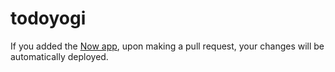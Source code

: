 # todoyogi

If you added the [Now app](https://github.com/apps/now), upon
making a pull request, your changes will be automatically deployed.
